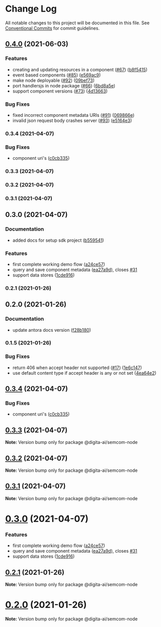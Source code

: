 # Change Log

All notable changes to this project will be documented in this file.
See [Conventional Commits](https://conventionalcommits.org) for commit guidelines.

## [0.4.0](https://github.com/digita-ai/semcom/compare/v0.1.1...v0.4.0) (2021-06-03)


### **Features**

* creating and updating resources in a component ([#67](https://github.com/digita-ai/semcom/issues/67)) ([b8f5415](https://github.com/digita-ai/semcom/commit/b8f5415134b23a9442dc1d01139c4fa92f004de3))
* event based components ([#85](https://github.com/digita-ai/semcom/issues/85)) ([e569ac9](https://github.com/digita-ai/semcom/commit/e569ac99d01c9a457f58665bbe0df8ec033a928b))
* make node deployable ([#92](https://github.com/digita-ai/semcom/issues/92)) ([09bef73](https://github.com/digita-ai/semcom/commit/09bef7309265aaedae6e9525f24962e657bc935b))
* port handlersjs in node package ([#66](https://github.com/digita-ai/semcom/issues/66)) ([6bd8a5e](https://github.com/digita-ai/semcom/commit/6bd8a5e5312573c00c15eabe7ce7a9038dcfdbce))
* support component versions ([#73](https://github.com/digita-ai/semcom/issues/73)) ([4d13663](https://github.com/digita-ai/semcom/commit/4d136634d0e67b47373de379fa7f9ed09d9d229e))


### **Bug Fixes**

* fixed incorrect component metadata URIs ([#91](https://github.com/digita-ai/semcom/issues/91)) ([069866e](https://github.com/digita-ai/semcom/commit/069866e602981fda7f9f62b9e7d13ab50956e4dc))
* invalid json request body crashes server ([#93](https://github.com/digita-ai/semcom/issues/93)) ([e5164e3](https://github.com/digita-ai/semcom/commit/e5164e36275f6b623ac830d45ef8e7ca751201bc))

### 0.3.4 (2021-04-07)


### **Bug Fixes**

* component uri's ([c0cb335](https://github.com/digita-ai/semcom/commit/c0cb335979478c835e4d19a4c7b44985ea0fc1f3))

### 0.3.3 (2021-04-07)

### 0.3.2 (2021-04-07)

### 0.3.1 (2021-04-07)

## 0.3.0 (2021-04-07)


### **Documentation**

* added docs for setup sdk project ([b559541](https://github.com/digita-ai/semcom/commit/b5595417f75ec87412f1a007be47b37b87a21fbe))


### **Features**

* first complete working demo flow ([a24ce57](https://github.com/digita-ai/semcom/commit/a24ce576e7f3d998a9a082560fe0b55786e24cba))
* query and save component metadata ([ea27a9d](https://github.com/digita-ai/semcom/commit/ea27a9def9b9707c963b11708df13adc2318832a)), closes [#31](https://github.com/digita-ai/semcom/issues/31)
* support data stores ([1cde916](https://github.com/digita-ai/semcom/commit/1cde916abc586618fe38b7da1714d61dbde39560))

### 0.2.1 (2021-01-26)

## 0.2.0 (2021-01-26)


### **Documentation**

* update antora docs version ([f28b180](https://github.com/digita-ai/semcom/commit/f28b180d2300457201551801591c09c165b365c3))

### 0.1.5 (2021-01-26)


### **Bug Fixes**

* return 406 when accept header not supported ([#17](https://github.com/digita-ai/semcom/issues/17)) ([1e6c147](https://github.com/digita-ai/semcom/commit/1e6c147991d7e21a2c7783d05da0fb60d666658d))
* use default content type if accept header is any or not set ([4ea64e2](https://github.com/digita-ai/semcom/commit/4ea64e2853549f70207c2931607a24f76fe341c1))



## [0.3.4](https://github.com/digita-ai/semcom/compare/0.3.3...0.3.4) (2021-04-07)


### Bug Fixes

* component uri's ([c0cb335](https://github.com/digita-ai/semcom/commit/c0cb335979478c835e4d19a4c7b44985ea0fc1f3))





## [0.3.3](https://github.com/digita-ai/semcom/compare/0.3.2...0.3.3) (2021-04-07)

**Note:** Version bump only for package @digita-ai/semcom-node





## [0.3.2](https://github.com/digita-ai/semcom/compare/0.3.1...0.3.2) (2021-04-07)

**Note:** Version bump only for package @digita-ai/semcom-node





## [0.3.1](https://github.com/digita-ai/semcom/compare/0.3.0...0.3.1) (2021-04-07)

**Note:** Version bump only for package @digita-ai/semcom-node





# [0.3.0](https://github.com/digita-ai/semcom/compare/0.2.1...0.3.0) (2021-04-07)


### Features

* first complete working demo flow ([a24ce57](https://github.com/digita-ai/semcom/commit/a24ce576e7f3d998a9a082560fe0b55786e24cba))
* query and save component metadata ([ea27a9d](https://github.com/digita-ai/semcom/commit/ea27a9def9b9707c963b11708df13adc2318832a)), closes [#31](https://github.com/digita-ai/semcom/issues/31)
* support data stores ([1cde916](https://github.com/digita-ai/semcom/commit/1cde916abc586618fe38b7da1714d61dbde39560))





## [0.2.1](https://github.com/digita-ai/semcom/compare/0.2.0...0.2.1) (2021-01-26)

**Note:** Version bump only for package @digita-ai/semcom-node





# [0.2.0](https://github.com/digita-ai/semcom/compare/0.1.5...0.2.0) (2021-01-26)

**Note:** Version bump only for package @digita-ai/semcom-node
